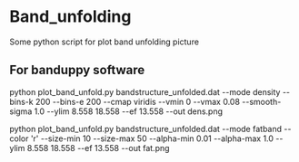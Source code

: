 # Band_unfolding
Some python script for plot band unfolding picture

## For banduppy software
python plot_band_unfold.py bandstructure_unfolded.dat --mode density --bins-k 200 --bins-e 200 --cmap viridis --vmin 0 --vmax 0.08 --smooth-sigma 1.0  --ylim 8.558 18.558 --ef 13.558 --out dens.png

python plot_band_unfold.py bandstructure_unfolded.dat --mode fatband --color 'r' --size-min 10 --size-max 50 --alpha-min 0.01 --alpha-max 1.0 --ylim 8.558 18.558 --ef 13.558 --out fat.png
